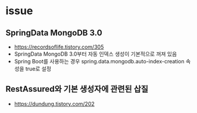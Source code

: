 # issue

## SpringData MongoDB 3.0
- https://recordsoflife.tistory.com/305
- SpringData MongoDB 3.0부터 자동 인덱스 생성이 기본적으로 꺼져 있음
- Spring Boot를 사용하는 경우 spring.data.mongodb.auto-index-creation 속성을 true로 설정

## RestAssured와 기본 생성자에 관련된 삽질
- https://dundung.tistory.com/202